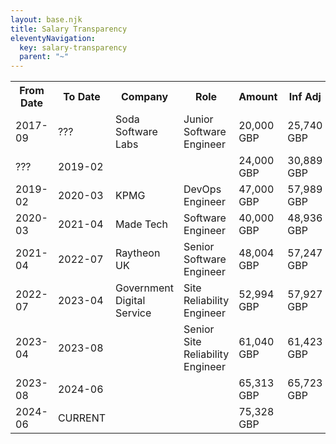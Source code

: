 ```yaml
---
layout: base.njk
title: Salary Transparency
eleventyNavigation:
  key: salary-transparency
  parent: "~"
---
```

<table>
  <tr>
    <th>From Date</th>
    <th>To Date</th>
    <th>Company</th>
    <th>Role</th>
    <th>Amount</th>
    <th>Inf Adj</th>
  </tr>
  <tr>
    <td>2017-09</td>
    <td>???</td>
    <td>Soda Software Labs</td>
    <td>Junior Software Engineer</td>
    <td>20,000 GBP</td>
    <td>25,740 GBP</td>
  </tr>
  <tr>
    <td>???</td>
    <td>2019-02</td>
    <td></td>
    <td></td>
    <td>24,000 GBP</td>
    <td>30,889 GBP</td>
  </tr>
  <tr>
    <td>2019-02</td>
    <td>2020-03</td>
    <td>KPMG</td>
    <td>DevOps Engineer</td>
    <td>47,000 GBP</td>
    <td>57,989 GBP</td>
  </tr>
  <tr>
    <td>2020-03</td>
    <td>2021-04</td>
    <td>Made Tech</td>
    <td>Software Engineer</td>
    <td>40,000 GBP</td>
    <td>48,936 GBP</td>
  </tr>
  <tr>
    <td>2021-04</td>
    <td>2022-07</td>
    <td>Raytheon UK</td>
    <td>Senior Software Engineer</td>
    <td>48,004 GBP</td>
    <td>57,247 GBP</td>
  </tr>
  <tr>
    <td>2022-07</td>
    <td>2023-04</td>
    <td>Government Digital Service</td>
    <td>Site Reliability Engineer</td>
    <td>52,994 GBP</td>
    <td>57,927 GBP</td>
  </tr>
  <tr>
    <td>2023-04</td>
    <td>2023-08</td>
    <td></td>
    <td>Senior Site Reliability Engineer</td>
    <td>61,040 GBP</td>
    <td>61,423 GBP</td>
  </tr>
  <tr>
    <td>2023-08</td>
    <td>2024-06</td>
    <td></td>
    <td></td>
    <td>65,313 GBP</td>
    <td>65,723 GBP</td>
  </tr>
  <tr>
    <td>2024-06</td>
    <td>CURRENT</td>
    <td></td>
    <td></td>
    <td>75,328 GBP</td>
  </tr>
</table>